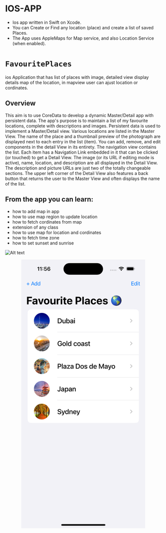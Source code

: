 # IOS-APP
- Ios app written in Swift on Xcode. 
- You can Create or Find any location (place) and create a list of saved Places.
- The App uses AppleMaps for Map service, and also Location Service (when enabled).

# ``FavouritePlaces``

ios Application that has list of places with image, detailed view display details map of the location, in mapview user can ajust location or cordinates. 

## Overview

This aim is to use CoreData to develop a dynamic Master/Detail app with persistent data.  The app's purpose is to maintain a list of my favourite locations, complete with descriptions and images. Persistent data is used to implement a Master/Detail view. Various locations are listed in the Master View.  The name of the place and a thumbnail preview of the photograph are displayed next to each entry in the list (item). You can add, remove, and edit components in the detail View in its entirety. The navigation view contains the list. Each item has a Navigation Link embedded in it that can be clicked (or touched) to get a Detail View. The image (or its URL if editing mode is active), name, location, and description are all displayed in the Detail View.  The description and picture URLs are just two of the totally changeable sections.  The upper left corner of the Detail View also features a back button that returns the user to the Master View and often displays the name of the list.

## From the app you can learn:
- how to add map in app
- how to use map region to update location
- how to fetch cordinates from map
- extension of any class
- how to use map for location and cordinates
- how to fetch time zone 
- how to set sunset and sunrise

![Alt text](/../main/screenshots/img1.png?raw=true "Optional Title")


<div align="center">
    <img src="/screenshots/img1.png" width="400px"</img>
</div>

